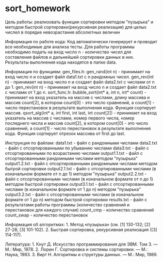 # sort_homework

Цель работы:
    реализовать функции сортировки методом "пузырька" и методом быстрой сортировки(рекурсивная реализация) для целых числел в порядке невозрастания абсолютных величин

Информация по работе кода:
    Код автоматически генерирует и проводит все необходимые для анализа тесты. Для работы программы необходимо подать на вход число n - количество чисел для составления файлов и дальнейшей сортировки данных в них. Результаты выполнения кода находятся в папке data.

Информация по функциям:
    gen_files.h:
        gen_rand(int n) - принимает на вход число n и создает файл data1.txt с n рандомных чисел.
        gen_rev(int n) - принимает на вход число n и создает файл data2.txt с числами от n до 1.
        gen_rev(int n) - принимает на вход число n и создает файл data2.txt с числами от 1 до n.
    sort_func.h:
        bubble_sort(int* a, int n, int* count) - принимает на вход указатель на массив с числами, длину массива и массив count[2], в котором count[0] - это число сравнений, а count[1] - число перестановок в результате выполнения кода. Функция сортирует массив. 
        qsort_alg(int* a, int first, int last, int count[2]) - принимает на вход указатель на массив с числами, номер первого числа, номер последнего числа и массив count[2], в котором count[0] - это число сравнений, а count[1] - число перестановок в результате выполнения кода. Функция сортирует отрезок массива от first до last. 
    
Инструкция по файлам:
    data1.txt - файл с рандомными числами
    data2.txt - файл с отсортированными по убыванию числами
    data3.txt - файл с отсортированными по возрастанию числами
    output1.1.txt - файл с отсортированными рандомными числами методом "пузырька"
    output1.2.txt - файл с отсортированными рандомными числами методом бытрой сортировки
    output2.1.txt - файл с отсортированными числами (в изначальном формате от n до 1) методом "пузырька"
    output2.2.txt - файл с отсортированными числами (в изначальном формате от n до 1) методом быстрой сортировки
    output3.1.txt - файл с отсортированными числами (в изначальном формате от 1 до n) методом "пузырька"
    output3.2.txt - файл с отсортированными числами (в изначальном формате от 1 до n) методом быстрой сортировки
    results.txt - файл с результатами работы программы (количество сравнений и перестановок для каждого случая)
            count_cmp - количество сравнений
            count_swap - количество перестановок

Информация об алгоритмах:
    1. Метод «пузырька» (см. [1] 130-132; [2] 27-28; [3] 101-102).
    2. Быстрая сортировка, рекурсивная реализация ([3] 114-117).
    
Литература: 
    1. Кнут Д. Искусство программирования для ЭВМ. Том 3. — М.: Мир, 1978.
    2. Лорин Г. Сортировка и системы сортировки. — М.: Наука, 1983.
    3. Вирт Н. Алгоритмы и структуры данных. — М.: Мир, 1989.
